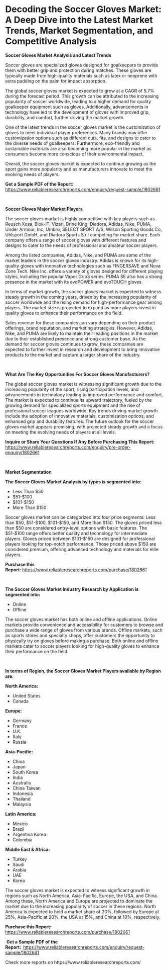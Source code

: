 <p><h1>Decoding the Soccer Gloves Market: A Deep Dive into the Latest Market Trends, Market Segmentation, and Competitive Analysis</h1></p><p><strong>Soccer Gloves Market Analysis and Latest Trends</strong></p>
<p><p>Soccer gloves are specialized gloves designed for goalkeepers to provide them with better grip and protection during matches. These gloves are typically made from high-quality materials such as latex or neoprene with extra padding on the palm for impact absorption.</p><p>The global soccer gloves market is expected to grow at a CAGR of 5.7% during the forecast period. This growth can be attributed to the increasing popularity of soccer worldwide, leading to a higher demand for quality goalkeeper equipment such as gloves. Additionally, advancements in technology have led to the development of gloves with improved grip, durability, and comfort, further driving the market growth.</p><p>One of the latest trends in the soccer gloves market is the customization of gloves to meet individual player preferences. Many brands now offer customization options such as different cuts, fits, and designs to cater to the diverse needs of goalkeepers. Furthermore, eco-friendly and sustainable materials are also becoming more popular in the market as consumers become more conscious of their environmental impact.</p><p>Overall, the soccer gloves market is expected to continue growing as the sport gains more popularity and as manufacturers innovate to meet the evolving needs of players.</p></p>
<p><strong>Get a Sample PDF of the Report:&nbsp;</strong> <a href="https://www.reliableresearchreports.com/enquiry/request-sample/1802661">https://www.reliableresearchreports.com/enquiry/request-sample/1802661</a></p>
<p>&nbsp;</p>
<p><strong>Soccer Gloves Major Market Players</strong></p>
<p><p>The soccer gloves market is highly competitive with key players such as Reusch Xosa, Blok-IT, Vizari, Brine King, Diadora, Adidas, Nike, PUMA, Under Armour, Inc, Umbro, SELECT SPORT A/S, Wilson Sporting Goods Co, Uhlsport GmbH, and Diadora Sports S.r.l competing for market share. Each company offers a range of soccer gloves with different features and designs to cater to the needs of professional and amateur soccer players.</p><p>Among the listed companies, Adidas, Nike, and PUMA are some of the market leaders in the soccer gloves industry. Adidas is known for its high-quality gloves with innovative technologies such as FINGERSAVE and Nova Zone Tech. Nike Inc. offers a variety of gloves designed for different playing styles, including the popular Vapor Grip3 series. PUMA SE also has a strong presence in the market with its evoPOWER and evoTOUCH gloves.</p><p>In terms of market growth, the soccer gloves market is expected to witness steady growth in the coming years, driven by the increasing popularity of soccer worldwide and the rising demand for high-performance gear among players. The market size is projected to expand as more players invest in quality gloves to enhance their performance on the field.</p><p>Sales revenue for these companies can vary depending on their product offerings, brand reputation, and marketing strategies. However, Adidas, Nike, and PUMA are likely to maintain their leading positions in the market due to their established presence and strong customer base. As the demand for soccer gloves continues to grow, these companies are expected to further invest in research and development to bring innovative products to the market and capture a larger share of the industry.</p></p>
<p>&nbsp;</p>
<p><strong>What Are The Key Opportunities For Soccer Gloves Manufacturers?</strong></p>
<p><p>The global soccer gloves market is witnessing significant growth due to the increasing popularity of the sport, rising participation levels, and advancements in technology leading to improved performance and comfort. The market is expected to continue its upward trajectory, fueled by the growing demand for specialized sports equipment and the rise of professional soccer leagues worldwide. Key trends driving market growth include the adoption of innovative materials, customization options, and enhanced grip and durability features. The future outlook for the soccer gloves market appears promising, with projected steady growth and a focus on meeting the evolving needs of players at all levels.</p></p>
<p><strong>Inquire or Share Your Questions If Any Before Purchasing This Report:</strong> <a href="https://www.reliableresearchreports.com/enquiry/pre-order-enquiry/1802661">https://www.reliableresearchreports.com/enquiry/pre-order-enquiry/1802661</a></p>
<p>&nbsp;</p>
<p><strong>Market Segmentation</strong></p>
<p><strong>The Soccer Gloves Market Analysis by types is segmented into:</strong></p>
<p><ul><li>Less Than $50</li><li>$51-$100</li><li>$101-$150</li><li>More Than $150</li></ul></p>
<p><p>Soccer gloves market can be categorized into four price segments: Less than $50, $51-$100, $101-$150, and More than $150. The gloves priced less than $50 are considered entry-level options with basic features. The $51-$100 range offers better quality and technology for intermediate players. Gloves priced between $101-$150 are designed for professional players looking for top-notch performance. Those priced above $150 are considered premium, offering advanced technology and materials for elite players.</p></p>
<p><strong>Purchase this Report:&nbsp;</strong><a href="https://www.reliableresearchreports.com/purchase/1802661">https://www.reliableresearchreports.com/purchase/1802661</a></p>
<p>&nbsp;</p>
<p><strong>The Soccer Gloves Market Industry Research by Application is segmented into:</strong></p>
<p><ul><li>Online</li><li>Offline</li></ul></p>
<p><p>The soccer gloves market has both online and offline applications. Online markets provide convenience and accessibility for customers to browse and purchase a wide range of gloves from various brands. Offline markets, such as sports stores and specialty shops, offer customers the opportunity to physically try on gloves before making a purchase. Both online and offline markets cater to soccer players looking for high-quality gloves to enhance their performance on the field.</p></p>
<p>&nbsp;</p>
<p><strong>In terms of Region, the Soccer Gloves Market Players available by Region are:</strong></p>
<p>
    <p> <strong> North America: </strong>
        <ul>
            <li>United States</li>
            <li>Canada</li>
        </ul>
        </p> 
    <p> <strong> Europe: </strong>
        <ul>
            <li>Germany</li>
            <li>France</li>
            <li>U.K.</li>
            <li>Italy</li>
            <li>Russia</li>
        </ul>
        </p> 
    <p> <strong> Asia-Pacific: </strong>
        <ul>
            <li>China</li>
            <li>Japan</li>
            <li>South Korea</li>
            <li>India</li>
            <li>Australia</li>
            <li>China Taiwan</li>
            <li>Indonesia</li>
            <li>Thailand</li>
            <li>Malaysia</li>
        </ul>
        </p> 
    <p> <strong> Latin America: </strong>
        <ul>
            <li>Mexico</li>
            <li>Brazil</li>
            <li>Argentina Korea</li>
            <li>Colombia</li>
        </ul>
        </p> 
    <p> <strong> Middle East & Africa: </strong>
        <ul>
            <li>Turkey</li>
            <li>Saudi</li>
            <li>Arabia</li>
            <li>UAE</li>
            <li>Korea</li>
        </ul>
    </p>
    </p>
<p><p>The soccer gloves market is expected to witness significant growth in regions such as North America, Asia-Pacific, Europe, the USA, and China. Among these, North America and Europe are projected to dominate the market due to the increasing popularity of soccer in these regions. North America is expected to hold a market share of 30%, followed by Europe at 25%, Asia-Pacific at 20%, the USA at 15%, and China at 10%, respectively.</p></p>
<p><strong>Purchase this Report: </strong><a href="https://www.reliableresearchreports.com/purchase/1802661">https://www.reliableresearchreports.com/purchase/1802661</a></p>
<p>&nbsp;<strong>Get a Sample PDF of the Report:&nbsp;&nbsp;</strong><a href="https://www.reliableresearchreports.com/enquiry/request-sample/1802661">https://www.reliableresearchreports.com/enquiry/request-sample/1802661</a></p>
<p><strong></strong></p>
<p>Check more reports on https://www.reliableresearchreports.com/</p>